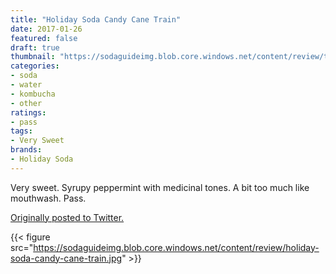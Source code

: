 ```yaml
---
title: "Holiday Soda Candy Cane Train"
date: 2017-01-26
featured: false
draft: true
thumbnail: "https://sodaguideimg.blob.core.windows.net/content/review/thumbs/holiday-soda-candy-cane-train.jpg"
categories:
- soda
- water
- kombucha
- other
ratings:
- pass
tags:
- Very Sweet
brands:
- Holiday Soda
---
```


Very sweet. Syrupy peppermint with medicinal tones. A bit too much like mouthwash. Pass.

[Originally posted to Twitter.](https://twitter.com/Cavorter/status/824689002750083072)

{{< figure src="https://sodaguideimg.blob.core.windows.net/content/review/holiday-soda-candy-cane-train.jpg" >}}


